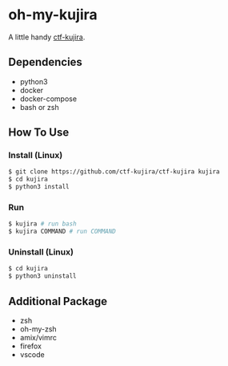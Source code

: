 # oh-my-kujira

A little handy [ctf-kujira](https://github.com/akakou/ctf-kujira).

## Dependencies

- python3
- docker
- docker-compose
- bash or zsh

## How To Use

### Install (Linux)

```sh
$ git clone https://github.com/ctf-kujira/ctf-kujira kujira
$ cd kujira
$ python3 install
```

### Run

```sh
$ kujira # run bash
$ kujira COMMAND # run COMMAND
```

### Uninstall (Linux)

```sh
$ cd kujira
$ python3 uninstall
```

## Additional Package

- zsh
- oh-my-zsh
- amix/vimrc
- firefox
- vscode
